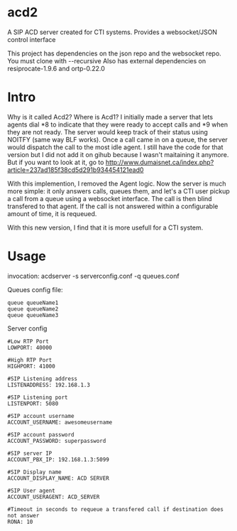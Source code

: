 # acd2
A SIP ACD server created for CTI systems. Provides a websocket/JSON control interface

This project has dependencies on the json repo and the websocket repo. You must clone with --recursive
Also has external dependencies on resiprocate-1.9.6 and ortp-0.22.0

Intro
==============
Why is it called Acd2? Where is Acd1?
I initially made a server that lets agents dial *8 to indicate that they were ready to accept calls
and *9 when they are not ready. The server would keep track of their status using NOITFY (same way BLF works).
Once a call came in on a queue, the server would dispatch the call to the most idle agent. I still have the code
for that version but I did not add it on gihub because I wasn't maitaining it anymore. But if you
want to look at it, go to http://www.dumaisnet.ca/index.php?article=237ad185f38cd5d291b934454121ead0


With this implemention, I removed the Agent logic. Now the server is much more simple: it only answers calls, queues them, and
let's a CTI user pickup a call from a queue using a websocket interface. The call is then blind transfered to that agent.
If the call is not answered within a configurable amount of time, it is requeued.

With this new version, I find that it is more usefull for a CTI system.


Usage
==============
invocation: acdserver -s serverconfig.conf -q queues.conf

Queues config file:
```
queue queueName1
queue queueName2
queue queueName3
```

Server config
```
#Low RTP Port
LOWPORT: 40000

#High RTP Port
HIGHPORT: 41000

#SIP Listening address
LISTENADDRESS: 192.168.1.3

#SIP Listening port
LISTENPORT: 5080

#SIP account username
ACCOUNT_USERNAME: awesomeusername

#SIP account password
ACCOUNT_PASSWORD: superpassword

#SIP server IP
ACCOUNT_PBX_IP: 192.168.1.3:5099

#SIP Display name
ACCOUNT_DISPLAY_NAME: ACD SERVER

#SIP User agent
ACCOUNT_USERAGENT: ACD_SERVER

#Timeout in seconds to requeue a transfered call if destination does not answer
RONA: 10
```
